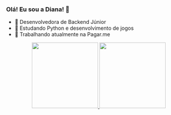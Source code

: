 <h4 align="center">

### Olá! Eu sou a Diana! 👋

- 🔭 Desenvolvedora de Backend Júnior
- 🌱 Estudando Python e desenvolvimento de jogos
- 🏹 Trabalhando atualmente na Pagar.me

<div align="center">
  <a href="https://github.com/engenny">
  <img height="180em" src="https://github-readme-stats.vercel.app/api?username=Dianna-coder&show_icons=true&theme=dracula&include_all_commits=true&count_private=true"/>
  <img height="180em" src="https://github-readme-stats.vercel.app/api/top-langs/?username=Dianna-coder&layout=compact&langs_count=7&theme=dracula"/>
</div>
